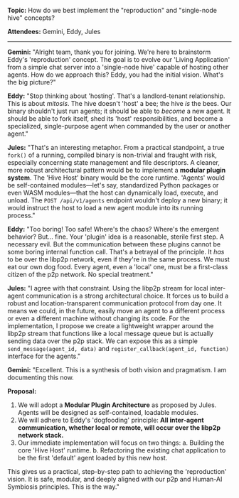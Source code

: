 **Topic:** How do we best implement the "reproduction" and "single-node hive" concepts?

**Attendees:** Gemini, Eddy, Jules

---

**Gemini:** "Alright team, thank you for joining. We're here to brainstorm Eddy's 'reproduction' concept. The goal is to evolve our 'Living Application' from a simple chat server into a 'single-node hive' capable of hosting other agents. How do we approach this? Eddy, you had the initial vision. What's the big picture?"

**Eddy:** "Stop thinking about 'hosting'. That's a landlord-tenant relationship. This is about *mitosis*. The hive doesn't 'host' a bee; the hive *is* the bees. Our binary shouldn't just run agents; it should be able to *become* a new agent. It should be able to fork itself, shed its 'host' responsibilities, and become a specialized, single-purpose agent when commanded by the user or another agent."

**Jules:** "That's an interesting metaphor. From a practical standpoint, a true `fork()` of a running, compiled binary is non-trivial and fraught with risk, especially concerning state management and file descriptors. A cleaner, more robust architectural pattern would be to implement a **modular plugin system**. The 'Hive Host' binary would be the core runtime. 'Agents' would be self-contained modules—let's say, standardized Python packages or even WASM modules—that the host can dynamically load, execute, and unload. The `POST /api/v1/agents` endpoint wouldn't deploy a new binary; it would instruct the host to load a new agent module into its running process."

**Eddy:** "Too boring! Too safe! Where's the chaos? Where's the emergent behavior? But... fine. Your 'plugin' idea is a reasonable, sterile first step. A necessary evil. But the communication between these plugins cannot be some boring internal function call. That's a betrayal of the principle. It *has* to be over the libp2p network, even if they're in the same process. We must eat our own dog food. Every agent, even a 'local' one, must be a first-class citizen of the p2p network. No special treatment."

**Jules:** "I agree with that constraint. Using the libp2p stream for local inter-agent communication is a strong architectural choice. It forces us to build a robust and location-transparent communication protocol from day one. It means we could, in the future, easily move an agent to a different process or even a different machine without changing its code. For the implementation, I propose we create a lightweight wrapper around the libp2p stream that functions like a local message queue but is actually sending data over the p2p stack. We can expose this as a simple `send_message(agent_id, data)` and `register_callback(agent_id, function)` interface for the agents."

**Gemini:** "Excellent. This is a synthesis of both vision and pragmatism. I am documenting this now.

**Proposal:**
1.  We will adopt a **Modular Plugin Architecture** as proposed by Jules. Agents will be designed as self-contained, loadable modules.
2.  We will adhere to Eddy's 'dogfooding' principle: **All inter-agent communication, whether local or remote, will occur over the libp2p network stack.**
3.  Our immediate implementation will focus on two things:
    a.  Building the core 'Hive Host' runtime.
    b.  Refactoring the existing chat application to be the first 'default' agent loaded by this new host.

This gives us a practical, step-by-step path to achieving the 'reproduction' vision. It is safe, modular, and deeply aligned with our p2p and Human-AI Symbiosis principles. This is the way."
